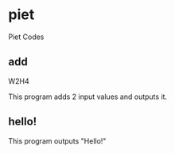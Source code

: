 # piet
Piet Codes

## add
W2H4

This program adds 2 input values and outputs it.

## hello!

This program outputs "Hello!"